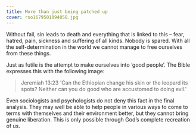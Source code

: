 ```yaml
---
title: More than just being patched up
cover: rso1679501094058.jpg
---
```


Without fail, sin leads to death and everything that is linked to this – fear, hatred, pain, sickness and suffering of all kinds. Nobody is spared. With all the self-­determination in the world we cannot manage to free ourselves from these things.

Just as futile is the attempt to make ourselves into ‘good people’. The Bible expresses this with the following image:

> <callout>Jeremiah 13:23</callout>
> 'Can the Ethiopian change his skin or the leopard its spots? Neither can you do good who are accustomed to doing evil.'

Even sociologists and psychologists do not deny this fact in the final analysis. They may well be able to help people in various ways to come to terms with themselves and their environment better, but they cannot bring genuine liberation. This is only possible through God’s complete re­creation of us.
